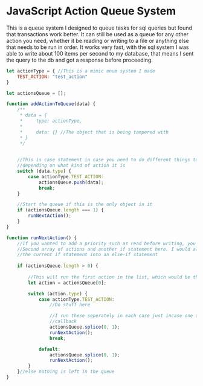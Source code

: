 # JavaScript Action Queue System

This is a queue system I designed to queue tasks for sql queries but found 
that transactions work better. It can still be used as a queue for any other action 
you need, whether it be reading or writing to a file or anything else that needs to 
be run in order. It works very fast, with the sql system I was able to write about 
100 items per second to my database, that means I sent the query to the db and got 
a response before proceeding.


```javascript
let actionType = { //This is a mimic enum system I made
    TEST_ACTION: "test_action"
}

let actionsQueue = [];

function addActionToQueue(data) {
    /**
     * data = {
     *     type: actionType,
     *
     *     data: {} //The object that is being tampered with
     * }
     */

    
    //This is case statement in case you need to do different things to the action
    //depending on what kind of action it is
    switch (data.type) {
        case actionType.TEST_ACTION:
            actionsQueue.push(data);
            break;
    }

    //Start the queue if this is the only object in it
    if (actionsQueue.length === 1) {
        runNextAction();
    }
}

function runNextAction() {
    //If you wanted to add a priority such as read before writing, you would need a
    //Second array of actions and another if statement here. I would also recommend turning
    //the current if statement into an else-if statement
    
    if (actionsQueue.length > 0) {
        
        //This will run the first action in the list, which would be the next action in the queue
        let action = actionsQueue[0];

        switch (action.type) {
            case actionType.TEST_ACTION:
                //Do stuff here

                //I run these seperately in each case just incase one of them has a
                //callback
                actionsQueue.splice(0, 1);
                runNextAction();
                break;

            default:
                actionsQueue.splice(0, 1);
                runNextAction();
        }
    }//else nothing is left in the queue
}
```